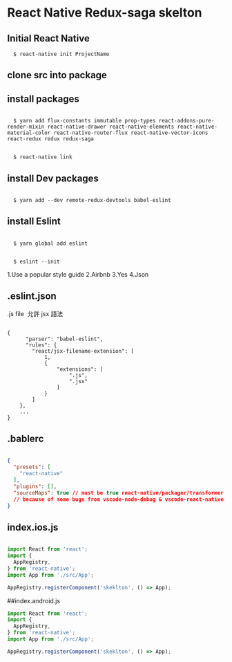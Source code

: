 # React Native Redux-saga skelton

## Initial React Native

```
  $ react-native init ProjectName
```

## clone src into package

## install packages

```

  $ yarn add flux-constants immutable prop-types react-addons-pure-render-mixin react-native-drawer react-native-elements react-native-material-color react-native-router-flux react-native-vector-icons react-redux redux redux-saga

```

```

  $ react-native link

```

## install Dev packages

```

  $ yarn add --dev remote-redux-devtools babel-eslint

```

## install Eslint

```

  $ yarn global add eslint

```

```

  $ eslint --init

```

1.Use a popular style guide
2.Airbnb
3.Yes
4.Json

## .eslint.json

.js file  允許 jsx 語法

```

{
      "parser": "babel-eslint",
      "rules": {
        "react/jsx-filename-extension": [
            1,
            {
                "extensions": [
                    ".js",
                    ".jsx"
                ]
            }
        ]
    },
    ...
}
```

## .bablerc

```json

{
  "presets": [
    "react-native"
  ],
  "plugins": [],
  "sourceMaps": true // must be true react-native/packager/transformer using with node-module-debug
  // because of some bugs from vscode-node-debug & vscode-react-native, "sourceMaps" cannot be "inline" or "both"
}

```

## index.ios.js

```js

import React from 'react';
import {
  AppRegistry,
} from 'react-native';
import App from './src/App';

AppRegistry.registerComponent('skeklton', () => App);
```

##index.android.js

```js
import React from 'react';
import {
  AppRegistry,
} from 'react-native';
import App from './src/App';

AppRegistry.registerComponent('skeklton', () => App);
```